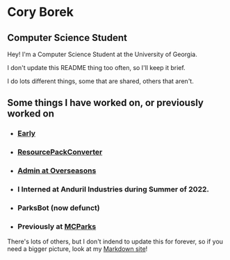 # Cory Borek

## Computer Science Student
Hey! I'm a Computer Science Student at the University of Georgia.

I don't update this README thing too often, so I'll keep it brief.

I do lots different things, some that are shared, others that aren't.

## Some things I have worked on, or previously worked on
- ### [Early](https://erliapp.com/)
- ### [ResourcePackConverter](https://github.com/agentdid127/ResourcePackConverter)
- ### [Admin at Overseasons](https://discord.gg/overseasons)
- ### I Interned at Anduril Industries during Summer of 2022.
- ### ParksBot (now defunct)
- ### Previously at [MCParks](https://mcparks.us/)

There's lots of others, but I don't indend to update this for forever, so if you need a bigger picture, look at my [Markdown site](https://coryborek.github.io/notes/)!
